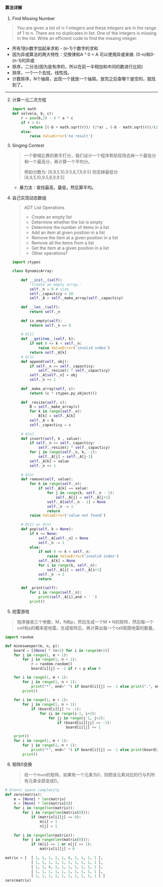 #### 算法详解



1. Find Missing Number

> You are given a list of n-1 integers and these integers are in the range of 1 to n. There are no duplicates in list. One of the integers is missing in the list. Write an efficient code to find the missing integer.

- 所有1到n数字加起来求和 - (n-1)个数字的求和
- 因为异或算法的两大特性：交换律和A ^ 0 = A 可以使用异或来做. (0-n)和0-(n-1)的异或
- 排序，二分法(因为是有序的，所以在前一半相加和中间的数进行比较)
- 排序，一个一个去找，线性找。
- 计数排序，N个抽屉，出现一个就放一个抽屉。放完之后查哪个是空的，就找到了。

*****

2. 计算一元二次方程

   ```python
   import math
   def solve(a, b, c):
       r = pow(b,2) - 4 * a * c
       if r > 0:
           return [(-b + math.sqrt(r))/ (2*a) , (-b - math.sqrt(r))/(2*a)]
       else:
           raise ValueError('no result')
   ```

3. Singing Contest

   >一个歌唱比赛的歌手打分，我们设计一个程序帮助现场去掉一个最低分和一个最高分，再计算一个平均分。
   >
   >例如分数为: [8,9,5,10,9.5,8,7,9,9.5] 则去掉最低分 [8,9,5,10,9.5,8,9,9.5]

   - 暴力法：查找最高，最低，然后算平均。

















4. 自己实现动态数组

   > ADT List Operations
   >
   > - Create an empty list
   > - Determine whether the list is empty
   > - Determine the number of items in a list
   > - Add an item at given position in a list
   > - Remove the item at a given position in a list
   > - Remove all the items from a list
   > - Get the item at a given position in a list
   > - Other operations?  

   ```python
   import ctypes
   
   class DynamicArray:
       
       def __init__(self):
           'Create an empty array.'
           self._n = 0 # size
           self._capacticy = 10
           self._A = self._make_array(self._capacticy)
       
       def __len__(self):
           return self._n
       
       def is_empty(self):
           return self._n == 0
       
       # O(1)
       def __getitem__(self, k):
           if not 0 <= k < self._n:
               raise ValueError('invalid index')
           return self._A[k]
       # O(1)
       def append(self, obj):
           if self._n == self._capacticy:
               self._resize(2 * self._capacticy)
           self._A[self._n] = obj
           self._n += 1
           
       def _make_array(self, c):
           return (c * ctypes.py_object)()
       
       def _resize(self, c):
           B = self._make_array(c)
           for k in range(self._n):
               B[k] = self._A[k]
           self._A = B
           self._capacticy = c
           
       # O(n)
       def insert(self, k , value):
           if self._n == self._capacticy:
               self._resize(2 * self._capacticy)
           for j in range(self._n, k, -1):
               self._A[j] = self._A[j-1]
           self._A[k] = value
           self._n += 1
           
       # O(n)
       def remove(self, value):
           for k in range(self._n):
               if self._A[k] == value:
                   for j in range(k, self._n - 1):
                       self._A[j] = self._A[j+1]
                   self._A[self._n - 1] = None
                   self._n -= 1
                   return
           raise ValueError('value not found')
           
       # O(1) or O(n)
       def pop(self, k = None):
           if k == None:
               self._A[self._n] = None
               self._n -= 1
           else:
               if not 0 <= k < self._n:
                   raise ValueError('invalid index')
               self._A[k] = None
               for i in range(k, self._n):
                   self._A[i] = self._A[i+1]
               self._n -= 1
               return
           
       def _print(self):
           for i in range(self._n):
               print(self._A[i],end = ' ')
           print()    
   ```



5. 挖雷游戏

>程序接收三个参数，M，N和p，然后生成一个M * N的矩阵，然后每一个cell有p的概率是地雷。生成矩阵后，再计算出每一个cell周围地雷的数量。

```python
import random

def minesweeper(m, n, p):
    board = [[None] * (n+2) for i in range(m+2)]
    for i in range(1, m + 1):
        for j in range(1, n + 1):
            r = random.random()
            board[i][j] = -1 if r < p else 0

    for i in range(1, m + 1):
        for j in range(1, n + 1):
            print("*", end=" ") if board[i][j] == -1 else print(".", end=" ")
        print()
        
    for i in range(1, m + 1):
        for j in range(1, n + 1):
            if (board[i][j] != -1):
                for ii in range(i-1, i+2):
                    for jj in range(j-1, j+2):
                        if (board[ii][jj] == -1):
                            board[i][j] += 1
    
    print()
    for i in range(1, m + 1):
        for j in range(1, n + 1):
            print("*", end=" ") if board[i][j] == -1 else print(board[i][j], end=" ")
        print()
```

6. 矩阵0变换

   >给一个m×n的矩阵，如果有一个元素为0，则把该元素对应的行与列所有元素全部变成0。

```python
# O(m+n) space complexity
def zero(matrix):
    m = [None] * len(matrix)
    n = [None] * len(matrix[0])
    for i in range(len(matrix)):
        for j in range(len(matrix[0])):
            if (matrix[i][j] == 0):
                m[i] = 1
                n[j] = 1
                
    for i in range(len(matrix)):
        for j in range(len(matrix[0])):
            if (m[i] == 1 or n[j] == 1):
                matrix[i][j] = 0
                
matrix = [  [ 1, 1, 1, 1, 1, 0, 1, 1, 1, 1 ],
            [ 1, 1, 1, 1, 1, 1, 1, 1, 1, 1 ],
            [ 1, 1, 0, 1, 1, 1, 1, 1, 1, 1 ],
            [ 1, 1, 1, 1, 1, 1, 1, 1, 1, 1 ],
            [ 1, 1, 1, 1, 1, 1, 1, 1, 1, 1 ] ]
zero(matrix)
```

